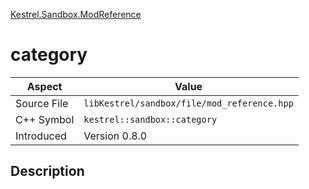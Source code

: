 [Kestrel.Sandbox.ModReference](index)
# category
| Aspect | Value |
| --- | --- |
| Source File | `libKestrel/sandbox/file/mod_reference.hpp` |
| C++ Symbol | `kestrel::sandbox::category` |
| Introduced | Version 0.8.0 |
## Description

